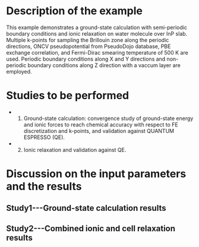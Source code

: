 Description of the example
==========================
This example demonstrates a ground-state calculation with semi-periodic boundary conditions and ionic relaxation on water molecule over InP slab. Multiple k-points for sampling the Brillouin zone along the periodic directions, ONCV pseudopotential from PseudoDojo database, PBE exchange correlation, and Fermi-Dirac smearing temperature of 500 K are used. Periodic boundary conditions along X and Y directions and non-periodic boundary conditions along Z direction with a vaccum layer are employed.

Studies to be performed
=======================
* 1) Ground-state calculation: convergence study of ground-state energy and ionic forces to reach chemical accuracy with respect to FE discretization and k-points, and validation against QUANTUM ESPRESSO (QE).
* 2) Ionic relaxation and validation against QE.


Discussion on the input parameters and the results
==================================================

Study1---Ground-state calculation results
--------------------------------

Study2---Combined ionic and cell relaxation results
------------------------


